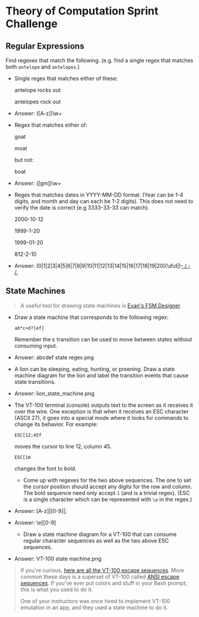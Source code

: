 # Theory of Computation Sprint Challenge

## Regular Expressions

Find regexes that match the following. (e.g. find a single regex that matches
both `antelope` and `antelopes`.)

* Single regex that matches either of these:

    antelope rocks out
    
    antelopes rock out

- Answer: ([A-z])\w+

* Regex that matches either of:

    goat
    
    moat

  but not:

    boat

- Answer: ([gm])\w+

* Regex that matches dates in YYYY-MM-DD format. (Year can be 1-4 digits, and
  month and day can each be 1-2 digits). This does not need to verify the date
  is correct (e.g 3333-33-33 can match).

  2000-10-12
  
  1999-1-20
  
  1999-01-20
  
  812-2-10

- Answer: (0|1|2|3|4|5|6|7|8|9|10|11|12|13|14|15|16|17|18|19|20)(\d\d|)[- /.]((0[1-9]|1[012]|1|2|3|4|5|6|7|8|9))[- /.]((0[1-9]|[12][0-9]|3[01])|\d)

## State Machines

> A useful tool for drawing state machines is [Evan's FSM
> Designer](http://madebyevan.com/fsm/).

* Draw a state machine that corresponds to the following regex:

      ab*c+d?[ef]

  Remember the ε transition can be used to move between states without
  consuming input. 

- Answer: abcdef state regex.png

* A lion can be sleeping, eating, hunting, or preening. Draw a state
  machine diagram for the lion and label the transition events that
  cause state transitions.

- Answer: lion_state_machine.png

* The VT-100 terminal (console) outputs text to the screen as it
  receives it over the wire. One exception is that when it receives an
  ESC character (ASCII 27), it goes into a special mode where it looks
  for commands to change its behavior. For example:

      ESC[12;45f

  moves the cursor to line 12, column 45.

      ESC[1m

  changes the font to bold.

  * Come up with regexes for the two above sequences. The one to set the
    cursor position should accept any digits for the row and column. The
    bold sequence need only accept `1` (and is a trivial regex). (ESC is
    a single character which can be represented with `\e` in the regex.)

- Answer: [A-z]|[0-9]|;
- Answer: \e\[[0-9]

  * Draw a state machine diagram for a VT-100 that can consume regular
    character sequences as well as the two above ESC sequences.

- Answer: VT-100 state machine.png

> If you're curious, [here are all the VT-100 escape
> sequences](http://ascii-table.com/ansi-escape-sequences-vt-100.php).
> More common these days is a superset of VT-100 called [ANSI escape
> sequences](http://ascii-table.com/ansi-escape-sequences.php). If
> you've ever put colors and stuff in your Bash prompt, this is what you
> used to do it.
>
> One of your instructors was once hired to implement VT-100 emulation
> in an app, and they used a state machine to do it.

